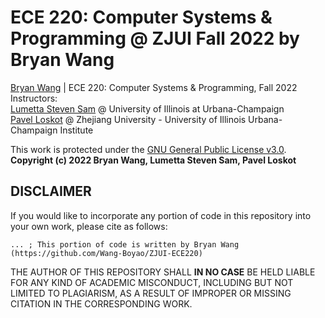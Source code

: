 # ECE 220: Computer Systems & Programming @ ZJUI Fall 2022 by Bryan Wang
[Bryan Wang](boyaow2@illinois.edu) | ECE 220: Computer Systems & Programming, Fall 2022  
Instructors:  
[Lumetta Steven Sam](lumetta@illinois.edu) @ University of Illinois at Urbana-Champaign  
[Pavel Loskot](pavelloskot@intl.zju.edu.cn) @ Zhejiang University - University of Illinois Urbana-Champaign Institute  

This work is protected under the [GNU General Public License v3.0](https://www.gnu.org/licenses/gpl-3.0.en.html).  
**Copyright (c) 2022 Bryan Wang, Lumetta Steven Sam, Pavel Loskot**

## DISCLAIMER
If you would like to incorporate any portion of code in this repository into your own work, please cite as follows:

```
... ; This portion of code is written by Bryan Wang (https://github.com/Wang-Boyao/ZJUI-ECE220)
```

THE AUTHOR OF THIS REPOSITORY SHALL **IN NO CASE** BE HELD LIABLE FOR ANY KIND OF ACADEMIC MISCONDUCT, INCLUDING BUT NOT LIMITED TO PLAGIARISM, AS A RESULT OF IMPROPER OR MISSING CITATION IN THE CORRESPONDING WORK.
